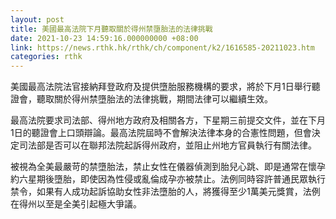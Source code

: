 ```yaml
---
layout: post
title: 美國最高法院下月聽取關於得州禁墮胎法的法律挑戰
date: 2021-10-23 14:59:16.000000000 +08:00
link: https://news.rthk.hk/rthk/ch/component/k2/1616585-20211023.htm
categories: rthk
---
```


美國最高法院法官接納拜登政府及提供墮胎服務機構的要求，將於下月1日舉行聽證會，聽取關於得州禁墮胎法的法律挑戰，期間法律可以繼續生效。

最高法院要求司法部、得州地方政府及相關各方，下星期三前提交文件，並在下月1日的聽證會上口頭辯論。最高法院屆時不會解決法律本身的合憲性問題，但會決定司法部是否可以在聯邦法院起訴得州政府，並阻止州地方官員執行有關法律。

被視為全美最嚴苛的禁墮胎法，禁止女性在儀器偵測到胎兒心跳、即是通常在懷孕約六星期後墮胎，即使因為性侵或亂倫成孕亦被禁止。法例同時容許普通民眾執行禁令，如果有人成功起訴協助女性非法墮胎的人，將獲得至少1萬美元獎賞，法例在得州以至是全美引起極大爭議。
